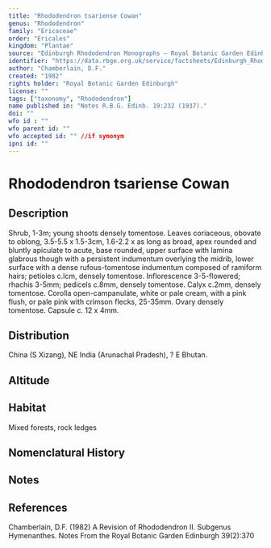 ```yaml
---
title: "Rhododendron tsariense Cowan"
genus: "Rhododendron"
family: "Ericaceae"
order: "Ericales"
kingdom: "Plantae"
source: "Edinburgh Rhododendron Monographs – Royal Botanic Garden Edinburgh"
identifier: "https://data.rbge.org.uk/service/factsheets/Edinburgh_Rhododendron_Monographs.xhtml"
author: "Chamberlain, D.F."
created: "1982"
rights holder: "Royal Botanic Garden Edinburgh"
license: ""
tags: ["taxonomy", "Rhododendron"]
name published in: "Notes R.B.G. Edinb. 19:232 (1937)."
doi: ""
wfo id : ""
wfo parent id: ""
wfo accepted id: "" //if synonym                      
ipni id: ""
---
```


                       

# Rhododendron tsariense Cowan

## Description
Shrub, 1-3m; young shoots densely tomentose. Leaves coriaceous, obovate to oblong, 3.5-5.5 x 1.5-3cm, 1.6-2.2 x as long as broad, apex rounded and bluntly apiculate to acute, base rounded, upper surface with lamina glabrous though with a persistent indumentum overlying the midrib, lower surface with a dense rufous-tomentose indumentum composed of ramiform hairs; petioles c.lcm, densely tomentose. Inflorescence 3-5-flowered; rhachis 3-5mm; pedicels c.8mm, densely tomentose. Calyx c.2mm, densely tomentose. Corolla open-campanulate, white or pale cream, with a pink flush, or pale pink with crimson flecks, 25-35mm. Ovary densely tomentose. Capsule c. 12 x 4mm.

## Distribution
China (S Xizang), NE India (Arunachal Pradesh), ? E Bhutan.

## Altitude


## Habitat
Mixed forests, rock ledges

## Nomenclatural History

                       
## Notes


## References

Chamberlain, D.F. (1982) A Revision of Rhododendron II. Subgenus Hymenanthes. Notes From the Royal Botanic Garden Edinburgh 39(2):370
